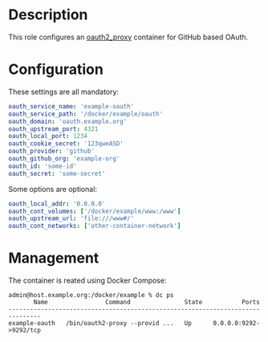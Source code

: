 # Description

This role configures an [oauth2_proxy](https://github.com/pusher/oauth2_proxy) container for GitHub based OAuth.

# Configuration

These settings are all mandatory:
```yaml
oauth_service_name: 'example-oauth'
oauth_service_path: '/docker/example/oauth'
oauth_domain: 'oauth.example.org'
oauth_upstream_port: 4321
oauth_local_port: 1234
oauth_cookie_secret: '123qweASD'
oauth_provider: 'github'
oauth_github_org: 'example-org'
oauth_id: 'some-id'
oauth_secret: 'some-secret'
```
Some options are optional:
```yaml
oauth_local_addr: '0.0.0.0'
oauth_cont_volumes: ['/docker/example/www:/www']
oauth_upstream_url: 'file:///www#/'
oauth_cont_networks: ['other-container-network']
```

# Management

The container is reated using Docker Compose:
```
admin@host.example.org:/docker/example % dc ps
       Name                Command               State           Ports         
-------------------------------------------------------------------------------
example-oauth   /bin/oauth2-proxy --provid ...   Up      0.0.0.0:9292->9292/tcp
```
